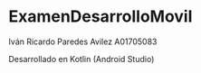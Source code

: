 # ExamenDesarrolloMovil
Iván Ricardo Paredes Avilez A01705083

Desarrollado en Kotlin (Android Studio)

